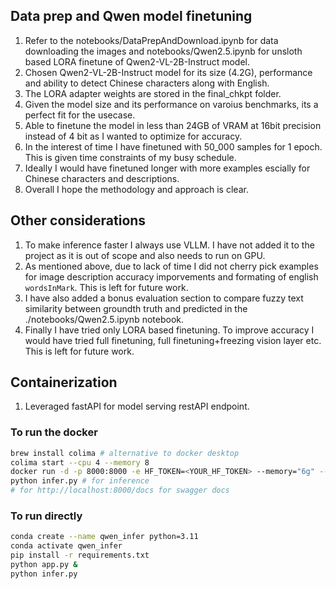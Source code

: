 ## Data prep and Qwen model finetuning
1. Refer to the notebooks/DataPrepAndDownload.ipynb for data downloading the images and notebooks/Qwen2.5.ipynb for unsloth based
LORA finetune of Qwen2-VL-2B-Instruct model.
2. Chosen Qwen2-VL-2B-Instruct model for its size (4.2G), performance and ability to detect Chinese characters along with English.
3. The LORA adapter weights are stored in the final_chkpt folder.
4. Given the model size and its performance on varoius benchmarks, its a perfect fit for the usecase.
5. Able to finetune the model in less than 24GB of VRAM at 16bit precision instead of 4 bit as I wanted to optimize for accuracy.
6. In the interest of time I have finetuned with 50_000 samples for 1 epoch. This is given time constraints of my busy schedule. 
7. Ideally I would have finetuned longer with more  examples escially for Chinese characters and descriptions.
8. Overall I hope the methodology and approach is clear.

## Other considerations
1. To make inference faster I always use VLLM. I have not added it to the project as it is out of scope and also needs to run on GPU.
2. As mentioned above, due to lack of time I did not cherry pick examples for image description accuracy imporvements and formating of english `wordsInMark`. This is left for future work.
3. I have also added a bonus evaluation section to compare fuzzy text similarity between groundth truth and predicted in the ./notebooks/Qwen2.5.ipynb notebook.
4. Finally I have tried only LORA based finetuning. To improve accuracy I would have tried full finetuning, full finetuning+freezing vision layer etc. This is left for future work.


## Containerization
1. Leveraged fastAPI for model serving restAPI endpoint.


### To run the docker 
```bash
brew install colima # alternative to docker desktop
colima start --cpu 4 --memory 8
docker run -d -p 8000:8000 -e HF_TOKEN=<YOUR_HF_TOKEN> --memory="6g" --name qwen-vl-api qwen-vl-api
python infer.py # for inference
# for http://localhost:8000/docs for swagger docs
```

### To run directly
```bash
conda create --name qwen_infer python=3.11
conda activate qwen_infer
pip install -r requirements.txt
python app.py &
python infer.py
```